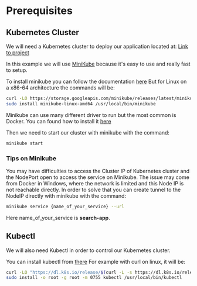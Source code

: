 # Prerequisites

## Kubernetes Cluster
We will need a Kubernetes cluster to deploy our application located at:
[Link to project](https://github.com/farnir/instant-search-demo)

In this example we will use [MiniKube](https://github.com/kubernetes/minikube) because it's easy to use and really fast to setup.

To install minikube you can follow the documentation [here](https://minikube.sigs.k8s.io/docs/start/)
But for Linux on a x86-64 architecture the commands will be:
```bash
curl -LO https://storage.googleapis.com/minikube/releases/latest/minikube-linux-amd64
sudo install minikube-linux-amd64 /usr/local/bin/minikube
```

Minikube can use many different driver to run but the most common is Docker.
You can found how to install it [here](https://docs.docker.com/desktop/linux/install/ubuntu/)


Then we need to start our cluster with minikube with the command:
```bash
minikube start
```

### Tips on Minikube
You may have difficulties to access the Cluster IP of Kubernetes cluster and the NodePort open to access the service on Minikube.
The issue may come from Docker in Windows, where the network is limited and this Node IP is not reachable directly. In order to solve that you can create tunnel to the NodeIP directly with minikube with the command:
```bash
minikube service {name_of_your_service} --url
```
Here name_of_your_service is **search-app**.

## Kubectl
We will also need Kubectl in order to control our Kubernetes cluster.

You can install kubectl from [there](https://kubernetes.io/docs/tasks/tools/install-kubectl-linux/#install-kubectl-binary-with-curl-on-linux)
For example with curl on linux, it will be:
```bash
curl -LO "https://dl.k8s.io/release/$(curl -L -s https://dl.k8s.io/release/stable.txt)/bin/linux/amd64/kubectl"
sudo install -o root -g root -m 0755 kubectl /usr/local/bin/kubectl
```
